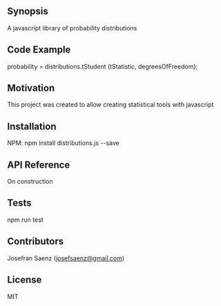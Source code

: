 ## Synopsis

A javascript library of probability distributions 

## Code Example

probability = distributions.tStudent (tStatistic, degreesOfFreedom);

## Motivation

This project was created to allow creating statistical tools with javascript

## Installation

NPM: npm install distributions.js --save

## API Reference

On construction

## Tests

npm run test

## Contributors

Josefran Saenz (josefsaenz@gmail.com)

## License

MIT
